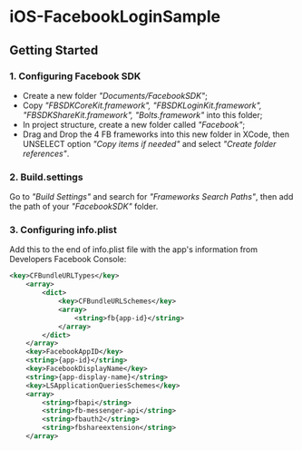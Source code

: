 # iOS-FacebookLoginSample

## Getting Started

### 1. Configuring Facebook SDK

- Create a new folder <i>"Documents/FacebookSDK"</i>;
- Copy <i>"FBSDKCoreKit.framework", "FBSDKLoginKit.framework", "FBSDKShareKit.framework", "Bolts.framework"</i> into this folder;
- In project structure, create a new folder called <i>"Facebook"</i>;
- Drag and Drop the 4 FB frameworks into this new folder in XCode, then UNSELECT option <i>"Copy items if needed"</i> and select <i>"Create folder references"</i>.


### 2. Build.settings

Go to <i>"Build Settings"</i> and search for <i>"Frameworks Search Paths"</i>, then add the path of your <i>"FacebookSDK"</i> folder.


### 3. Configuring info.plist

Add this to the end of info.plist file with the app's information from Developers Facebook Console:

```xml
<key>CFBundleURLTypes</key>
    <array>
        <dict>
            <key>CFBundleURLSchemes</key>
            <array>
                <string>fb{app-id}</string>
            </array>
        </dict>
    </array>
    <key>FacebookAppID</key>
    <string>{app-id}</string>
    <key>FacebookDisplayName</key>
    <string>{app-display-name}</string>
    <key>LSApplicationQueriesSchemes</key>
    <array>
        <string>fbapi</string>
        <string>fb-messenger-api</string>
        <string>fbauth2</string>
        <string>fbshareextension</string>
    </array>
```
